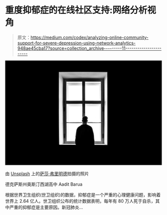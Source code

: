 # 重度抑郁症的在线社区支持:网络分析视角

> 原文：<https://medium.com/codex/analyzing-online-community-support-for-severe-depression-using-network-analytics-948ae45cba17?source=collection_archive---------11----------------------->

![](img/c466ac2cf2eb9441e0cc7deec62ccc46.png)

由 [Unsplash](https://unsplash.com?utm_source=medium&utm_medium=referral) 上的[萨莎·弗里明德](https://unsplash.com/@sashafreemind?utm_source=medium&utm_medium=referral)拍摄的照片

德克萨斯州奥斯汀西湖高中 Aadit Barua

根据世界卫生组织(世卫组织)的数据，抑郁症是一个严重的心理健康问题，影响着世界上 2.64 亿人。世卫组织公布的统计数据表明，每年有 80 万人死于自杀，其中严重的抑郁症是主要原因。新冠肺炎…